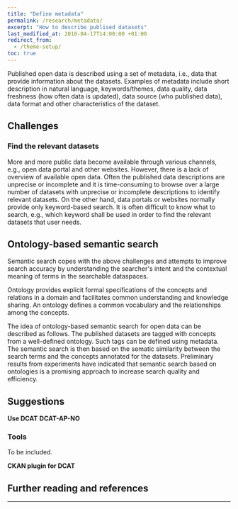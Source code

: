 ```yaml
---
title: "Define metadata"
permalink: /research/metadata/
excerpt: "How to describe publised datasets"
last_modified_at: 2018-04-17T14:00:00 +01:00
redirect_from:
  - /theme-setup/
toc: true
---
```


Published open data is described using a set of metadata, i.e., data that provide information about the datasets. Examples of metadata include short description in natural language, keywords/themes, data quality, data freshness (how often data is updated), data source (who published data), data format and other characteristics of the dataset.  



## Challenges 

### Find the relevant datasets
More and more public data become available through various channels, e.g., open data portal and other websites. However, there is a lack of overview of available open data. Often the published data descriptions are unprecise or incomplete and it is time-consuming to browse over a large number of datasets with unprecise or incomplete descriptions to identify relevant datasets. On the other hand, data portals or websites normally provide only keyword-based search. It is often difficult to know what to search, e.g., which keyword shall be used in order to find the relevant datasets that user needs. 


## Ontology-based semantic search

Semantic search copes with the above challenges and attempts to improve search accuracy by understanding the searcher's intent and the contextual meaning of terms in the searchable dataspaces. 

Ontology provides explicit formal specifications of the concepts and relations in a domain and facilitates common understanding and knowledge sharing. An ontology defines a common vocabulary and the relationships among the concepts. 

The idea of ontology-based semantic search for open data can be described as follows. The published datasets are tagged with concepts from a well-defined ontology. Such tags can be defined using metadata. The semantic search is then based on the sematic similarity between the search terms and the concepts annotated for the datasets.
Preliminary results from experiments have indicated that semantic search based on ontologies is a promising approach to increase search quality and efficiency.


## Suggestions


**Use DCAT**
**DCAT-AP-NO**

### Tools
To be included.

**CKAN plugin for DCAT**

## Further reading and references


---

 
